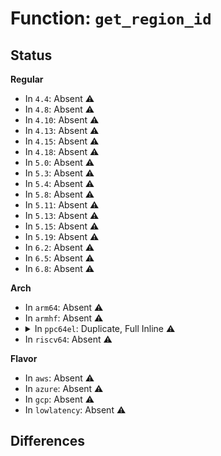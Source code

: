 # Function: <code>get_region_id</code>

## Status
<b>Regular</b>
<ul>
<li>
In <code>4.4</code>: Absent ⚠️
</li>
<li>
In <code>4.8</code>: Absent ⚠️
</li>
<li>
In <code>4.10</code>: Absent ⚠️
</li>
<li>
In <code>4.13</code>: Absent ⚠️
</li>
<li>
In <code>4.15</code>: Absent ⚠️
</li>
<li>
In <code>4.18</code>: Absent ⚠️
</li>
<li>
In <code>5.0</code>: Absent ⚠️
</li>
<li>
In <code>5.3</code>: Absent ⚠️
</li>
<li>
In <code>5.4</code>: Absent ⚠️
</li>
<li>
In <code>5.8</code>: Absent ⚠️
</li>
<li>
In <code>5.11</code>: Absent ⚠️
</li>
<li>
In <code>5.13</code>: Absent ⚠️
</li>
<li>
In <code>5.15</code>: Absent ⚠️
</li>
<li>
In <code>5.19</code>: Absent ⚠️
</li>
<li>
In <code>6.2</code>: Absent ⚠️
</li>
<li>
In <code>6.5</code>: Absent ⚠️
</li>
<li>
In <code>6.8</code>: Absent ⚠️
</li>
</ul>
<b>Arch</b>
<ul>
<li>
In <code>arm64</code>: Absent ⚠️
</li>
<li>
In <code>armhf</code>: Absent ⚠️
</li>
<li>
<details>
<summary>In <code>ppc64el</code>: Duplicate, Full Inline ⚠️</summary>

**Collision:** Static Duplication

**Inline:** Full

**Transformation:** False

**Instances:**

```
In arch/powerpc/kernel/process.c (c0000000000222a0)
Location: arch/powerpc/include/asm/book3s/64/hash.h:115
Inline: True
Inline callers:
  - arch/powerpc/kernel/process.c:copy_thread_tls
  - arch/powerpc/kernel/process.c:copy_thread_tls
```
```
In arch/powerpc/mm/book3s64/hash_pgtable.c (c00000000008bcd4)
Location: arch/powerpc/include/asm/book3s/64/hash.h:115
Inline: True
Inline callers:
  - arch/powerpc/mm/book3s64/hash_pgtable.c:hpte_do_hugepage_flush
```
```
In arch/powerpc/mm/book3s64/hash_utils.c (c00000000008dcd8)
Location: arch/powerpc/include/asm/book3s/64/hash.h:115
Inline: True
Inline callers:
  - arch/powerpc/mm/book3s64/hash_utils.c:update_mmu_cache
  - arch/powerpc/mm/book3s64/hash_utils.c:__hash_page
  - arch/powerpc/mm/book3s64/hash_utils.c:__hash_page
  - arch/powerpc/mm/book3s64/hash_utils.c:hash_page
  - arch/powerpc/mm/book3s64/hash_utils.c:hash_page
  - arch/powerpc/mm/book3s64/hash_utils.c:hash_page_mm
  - arch/powerpc/mm/book3s64/hash_utils.c:hash_page_mm
  - arch/powerpc/mm/book3s64/hash_utils.c:hash_page_mm
  - arch/powerpc/mm/book3s64/hash_utils.c:hash_page_mm
  - arch/powerpc/mm/book3s64/hash_utils.c:hash_page_mm
  - arch/powerpc/mm/book3s64/hash_utils.c:hash_page_mm
  - arch/powerpc/mm/book3s64/hash_utils.c:htab_bolt_mapping
  - arch/powerpc/mm/book3s64/hash_utils.c:htab_bolt_mapping
```
```
In arch/powerpc/mm/book3s64/slb.c (c00000000008fe98)
Location: arch/powerpc/include/asm/book3s/64/hash.h:115
Inline: True
Inline callers:
  - arch/powerpc/mm/book3s64/slb.c:do_slb_fault
  - arch/powerpc/mm/book3s64/slb.c:do_slb_fault
  - arch/powerpc/mm/book3s64/slb.c:do_slb_fault
  - arch/powerpc/mm/book3s64/slb.c:do_slb_fault
  - arch/powerpc/mm/book3s64/slb.c:slb_initialize
  - arch/powerpc/mm/book3s64/slb.c:slb_initialize
  - arch/powerpc/mm/book3s64/slb.c:slb_initialize
  - arch/powerpc/mm/book3s64/slb.c:slb_initialize
  - arch/powerpc/mm/book3s64/slb.c:slb_initialize
  - arch/powerpc/mm/book3s64/slb.c:slb_initialize
  - arch/powerpc/mm/book3s64/slb.c:slb_initialize
  - arch/powerpc/mm/book3s64/slb.c:slb_initialize
```
```
In arch/powerpc/mm/book3s64/hash_tlb.c (c0000000000918f4)
Location: arch/powerpc/include/asm/book3s/64/hash.h:115
Inline: True
Inline callers:
  - arch/powerpc/mm/book3s64/hash_tlb.c:hpte_need_flush
```
```
In arch/powerpc/mm/book3s64/hash_native.c (c000000000093cf4)
Location: arch/powerpc/include/asm/book3s/64/hash.h:115
Inline: True
Inline callers:
  - arch/powerpc/mm/book3s64/hash_native.c:native_hpte_removebolted
  - arch/powerpc/mm/book3s64/hash_native.c:native_hpte_updateboltedpp
```
```
In arch/powerpc/mm/copro_fault.c (c0000000000a687c)
Location: arch/powerpc/include/asm/book3s/64/hash.h:115
Inline: True
Inline callers:
  - arch/powerpc/mm/copro_fault.c:copro_calculate_slb
  - arch/powerpc/mm/copro_fault.c:copro_calculate_slb
  - arch/powerpc/mm/copro_fault.c:copro_calculate_slb
  - arch/powerpc/mm/copro_fault.c:copro_calculate_slb
  - arch/powerpc/mm/copro_fault.c:copro_calculate_slb
  - arch/powerpc/mm/copro_fault.c:copro_calculate_slb
  - arch/powerpc/mm/copro_fault.c:copro_calculate_slb
  - arch/powerpc/mm/copro_fault.c:copro_calculate_slb
```
```
In arch/powerpc/platforms/pseries/lpar.c (c0000000000ea314)
Location: arch/powerpc/include/asm/book3s/64/hash.h:115
Inline: True
Inline callers:
  - arch/powerpc/platforms/pseries/lpar.c:pSeries_lpar_hpte_removebolted
  - arch/powerpc/platforms/pseries/lpar.c:pSeries_lpar_hpte_updateboltedpp
```
```
In arch/powerpc/kvm/book3s_hv_rm_xics.c (c000000000123de4)
Location: arch/powerpc/include/asm/book3s/64/hash.h:115
Inline: True
Inline callers:
  - arch/powerpc/kvm/book3s_hv_rm_xics.c:kvmppc_deliver_irq_passthru
```
</details>
</li>
<li>
In <code>riscv64</code>: Absent ⚠️
</li>
</ul>
<b>Flavor</b>
<ul>
<li>
In <code>aws</code>: Absent ⚠️
</li>
<li>
In <code>azure</code>: Absent ⚠️
</li>
<li>
In <code>gcp</code>: Absent ⚠️
</li>
<li>
In <code>lowlatency</code>: Absent ⚠️
</li>
</ul>

## Differences
